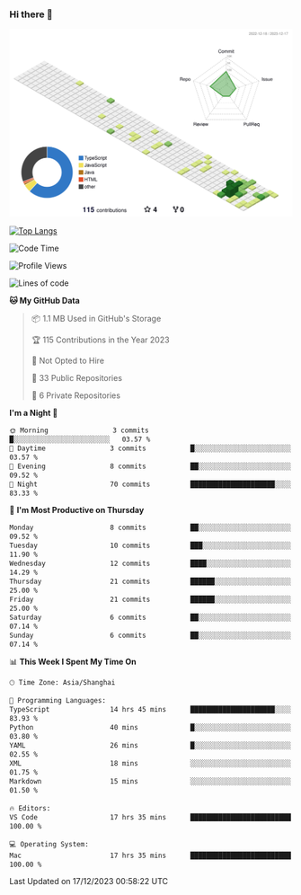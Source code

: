 ### Hi there 👋

![](./profile-3d-contrib/profile-green-animate.svg)

 

[![Top Langs](https://github-readme-stats.vercel.app/api/top-langs/?username=RunnningDogg)](https://github.com/anuraghazra/github-readme-stats)


 

<!--START_SECTION:waka-->
![Code Time](http://img.shields.io/badge/Code%20Time-58%20hrs%2051%20mins-blue)

![Profile Views](http://img.shields.io/badge/Profile%20Views-19-blue)

![Lines of code](https://img.shields.io/badge/From%20Hello%20World%20I%27ve%20Written-210.8%20thousand%20lines%20of%20code-blue)

**🐱 My GitHub Data** 

> 📦 1.1 MB Used in GitHub's Storage 
 > 
> 🏆 115 Contributions in the Year 2023
 > 
> 🚫 Not Opted to Hire
 > 
> 📜 33 Public Repositories 
 > 
> 🔑 6 Private Repositories 
 > 
**I'm a Night 🦉** 

```text
🌞 Morning                3 commits           █░░░░░░░░░░░░░░░░░░░░░░░░   03.57 % 
🌆 Daytime                3 commits           █░░░░░░░░░░░░░░░░░░░░░░░░   03.57 % 
🌃 Evening                8 commits           ██░░░░░░░░░░░░░░░░░░░░░░░   09.52 % 
🌙 Night                  70 commits          █████████████████████░░░░   83.33 % 
```
📅 **I'm Most Productive on Thursday** 

```text
Monday                   8 commits           ██░░░░░░░░░░░░░░░░░░░░░░░   09.52 % 
Tuesday                  10 commits          ███░░░░░░░░░░░░░░░░░░░░░░   11.90 % 
Wednesday                12 commits          ████░░░░░░░░░░░░░░░░░░░░░   14.29 % 
Thursday                 21 commits          ██████░░░░░░░░░░░░░░░░░░░   25.00 % 
Friday                   21 commits          ██████░░░░░░░░░░░░░░░░░░░   25.00 % 
Saturday                 6 commits           ██░░░░░░░░░░░░░░░░░░░░░░░   07.14 % 
Sunday                   6 commits           ██░░░░░░░░░░░░░░░░░░░░░░░   07.14 % 
```


📊 **This Week I Spent My Time On** 

```text
🕑︎ Time Zone: Asia/Shanghai

💬 Programming Languages: 
TypeScript               14 hrs 45 mins      █████████████████████░░░░   83.93 % 
Python                   40 mins             █░░░░░░░░░░░░░░░░░░░░░░░░   03.80 % 
YAML                     26 mins             █░░░░░░░░░░░░░░░░░░░░░░░░   02.55 % 
XML                      18 mins             ░░░░░░░░░░░░░░░░░░░░░░░░░   01.75 % 
Markdown                 15 mins             ░░░░░░░░░░░░░░░░░░░░░░░░░   01.50 % 

🔥 Editors: 
VS Code                  17 hrs 35 mins      █████████████████████████   100.00 % 

💻 Operating System: 
Mac                      17 hrs 35 mins      █████████████████████████   100.00 % 
```


 Last Updated on 17/12/2023 00:58:22 UTC
<!--END_SECTION:waka-->
